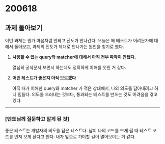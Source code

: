 200618
===

과제 돌아보기
---
이번 과제는 뭔가 마음처럼 안되고 진도가 안나간다. 오늘은 왜 테스트가 어려운가에 대해서 돌아보고, 과제의 진도가 제대로 안나가는 원인을 찾기로 했다.

1. **사용할 수 있는 query와 matcher에 대해서 아직 전부 파악이 안됐다.**

    열심히 공식문서 보면서 하는데도 정확하게 이해를 못한 거 같다. 

2. **어떤 테스트가 좋은지 아직 모르겠다**

    아직 내가 이해한 query와 matcher 가 적은 상태에서, 나의 의도를 담아내려고 하니 힘들다.
    의도를 드러내는 것보다, 통과되는 테스트를 만드는 것도 어려움을 겪고 있다.

---
### **[멘토님께 질문하고 알게 된 것]**

좋은 테스트는 개발자의 의도를 담은 테스트다. 남이 나의 코드를 보게 될 때 테스트 코드를 먼저 보게 된다고 한다. 내가 앞으로 가야할 길이 멀어보이는 거 같다.

